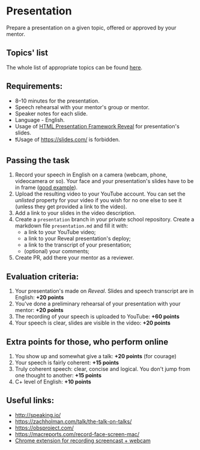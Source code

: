 # Presentation

Prepare a presentation on a given topic, offered or approved by your mentor.

## Topics' list

The whole list of appropriate topics can be found [here](https://raw.githubusercontent.com/rolling-scopes-school/tasks/master/tasks/presentation-topics.md).

## Requirements:

- 8–10 minutes for the presentation.
- Speech rehearsal with your mentor's group or mentor.
- Speaker notes for each slide.
- Language - English.
- Usage of [HTML Presentation Framework Reveal](https://github.com/hakimel/reveal.js/) for presentation's slides.
- ❗Usage of https://slides.com/ is forbidden.

## Passing the task

1. Record your speech in English on a camera (webcam, phone, videocamera or so). Your face and your presentation's slides have to be in frame ([good example](https://www.youtube.com/watch?v=JezLAu4751Y&feature=youtu.be)).
2. Upload the resulting video to your YouTube account. You can set the _unlisted_ property for your video if you wish for no one else to see it (unless they get provided a link to the video).
3. Add a link to your slides in the video description.
4. Create a `presentation` branch in your private school repository. Create a markdown file `presentation.md` and fill it with:
   - a link to your YouTube video;
   - a link to your Reveal presentation's deploy;
   - a link to the transcript of your presentation;
   - (optional) your comments;
5. Create PR, add there your mentor as a reviewer.

## Evaluation criteria:

1. Your presentation's made on _Reveal_. Slides and speech transcript are in English: **+20 points**
2. You've done a preliminary rehearsal of your presentation with your mentor: **+20 points**
3. The recording of your speech is uploaded to YouTube: **+60 points**
4. Your speech is clear, slides are visible in the video: **+20 points**

## Extra points for those, who perform online

1. You show up and somewhat give a talk: **+20 points** (for courage)
2. Your speech is fairly coherent: **+15 points**
3. Truly coherent speech: clear, concise and logical. You don't jump from one thought to another: **+15 points**
4. C+ level of English: **+10 points**

## Useful links:

- http://speaking.io/
- https://zachholman.com/talk/the-talk-on-talks/
- https://obsproject.com/
- https://macreports.com/record-face-screen-mac/
- [Chrome extension for recording screencast + webcam](https://chrome.google.com/webstore/detail/loom-for-chrome/liecbddmkiiihnedobmlmillhodjkdmb)
